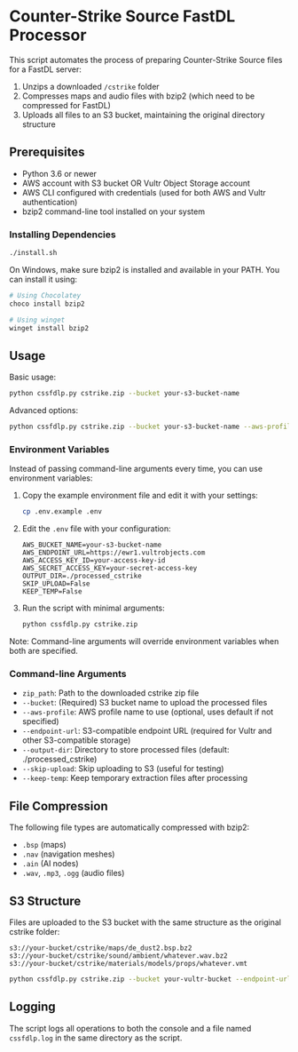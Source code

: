 # Counter-Strike Source FastDL Processor

This script automates the process of preparing Counter-Strike Source files for a FastDL server:
1. Unzips a downloaded `/cstrike` folder
2. Compresses maps and audio files with bzip2 (which need to be compressed for FastDL)
3. Uploads all files to an S3 bucket, maintaining the original directory structure

## Prerequisites

- Python 3.6 or newer
- AWS account with S3 bucket OR Vultr Object Storage account
- AWS CLI configured with credentials (used for both AWS and Vultr authentication)
- bzip2 command-line tool installed on your system

### Installing Dependencies

```bash
./install.sh
```

On Windows, make sure bzip2 is installed and available in your PATH. You can install it using:
```bash
# Using Chocolatey
choco install bzip2

# Using winget
winget install bzip2
```

## Usage

Basic usage:
```bash
python cssfdlp.py cstrike.zip --bucket your-s3-bucket-name
```

Advanced options:
```bash
python cssfdlp.py cstrike.zip --bucket your-s3-bucket-name --aws-profile myprofile --output-dir ./processed --keep-temp
```

### Environment Variables

Instead of passing command-line arguments every time, you can use environment variables:

1. Copy the example environment file and edit it with your settings:
   ```bash
   cp .env.example .env
   ```

2. Edit the `.env` file with your configuration:
   ```
   AWS_BUCKET_NAME=your-s3-bucket-name
   AWS_ENDPOINT_URL=https://ewr1.vultrobjects.com
   AWS_ACCESS_KEY_ID=your-access-key-id
   AWS_SECRET_ACCESS_KEY=your-secret-access-key
   OUTPUT_DIR=./processed_cstrike
   SKIP_UPLOAD=False
   KEEP_TEMP=False
   ```

3. Run the script with minimal arguments:
   ```bash
   python cssfdlp.py cstrike.zip
   ```

Note: Command-line arguments will override environment variables when both are specified.

### Command-line Arguments

- `zip_path`: Path to the downloaded cstrike zip file
- `--bucket`: (Required) S3 bucket name to upload the processed files
- `--aws-profile`: AWS profile name to use (optional, uses default if not specified)
- `--endpoint-url`: S3-compatible endpoint URL (required for Vultr and other S3-compatible storage)
- `--output-dir`: Directory to store processed files (default: ./processed_cstrike)
- `--skip-upload`: Skip uploading to S3 (useful for testing)
- `--keep-temp`: Keep temporary extraction files after processing

## File Compression

The following file types are automatically compressed with bzip2:
- `.bsp` (maps)
- `.nav` (navigation meshes)
- `.ain` (AI nodes)
- `.wav`, `.mp3`, `.ogg` (audio files)

## S3 Structure

Files are uploaded to the S3 bucket with the same structure as the original cstrike folder:
```
s3://your-bucket/cstrike/maps/de_dust2.bsp.bz2
s3://your-bucket/cstrike/sound/ambient/whatever.wav.bz2
s3://your-bucket/cstrike/materials/models/props/whatever.vmt
```


```bash
python cssfdlp.py cstrike.zip --bucket your-vultr-bucket --endpoint-url https://ewr1.vultrobjects.com --aws-profile vultr
```

## Logging

The script logs all operations to both the console and a file named `cssfdlp.log` in the same directory as the script.
